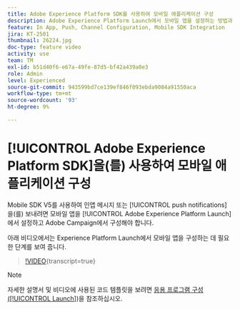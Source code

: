 ```yaml
---
title: Adobe Experience Platform SDK를 사용하여 모바일 애플리케이션 구성
description: Adobe Experience Platform Launch에서 모바일 앱을 설정하는 방법과 Adobe Campaign에서 모바일 앱을 구성하는 방법에 대해 알아봅니다.
feature: In App, Push, Channel Configuration, Mobile SDK Integration
jira: KT-2501
thumbnail: 26224.jpg
doc-type: feature video
activity: use
team: TM
exl-id: b51d40f6-e67a-49fe-87d5-bf42a439a0e3
role: Admin
level: Experienced
source-git-commit: 943599bd7ce139ef846f093ebda9084a91550aca
workflow-type: tm+mt
source-wordcount: '93'
ht-degree: 9%

---
```



# [!UICONTROL Adobe Experience Platform SDK]을(를) 사용하여 모바일 애플리케이션 구성

Mobile SDK V5를 사용하여 인앱 메시지 또는 [!UICONTROL push notifications]을(를) 보내려면 모바일 앱을 [!UICONTROL Adobe Experience Platform Launch]에서 설정하고 Adobe Campaign에서 구성해야 합니다.

아래 비디오에서는 Experience Platform Launch에서 모바일 앱을 구성하는 데 필요한 단계를 보여 줍니다.

>[!VIDEO](https://video.tv.adobe.com/v/40907?learn=on&captions=kor){transcript=true}

>[!NOTE]
>
>자세한 설명서 및 비디오에 사용된 코드 템플릿을 보려면 [응용 프로그램 구성([!UICONTROL Launch]](https://experienceleague.adobe.com/docs/campaign-standard/using/administrating/configuring-channels/configuring-a-mobile-application.html?lang=ko))을 참조하십시오.
